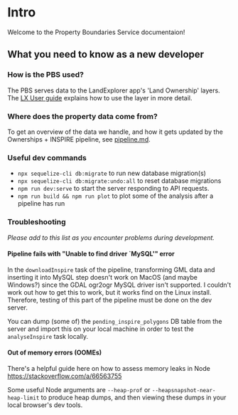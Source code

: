 # Intro

Welcome to the Property Boundaries Service documentaion!

## What you need to know as a new developer

### How is the PBS used?

The PBS serves data to the LandExplorer app's 'Land Ownership' layers. The [LX User
guide](https://digital-commons.gitbook.io/landexplorer-user-guide/functionality/cog-menu/land-ownership)
explains how to use the layer in more detail.

### Where does the property data come from?

To get an overview of the data we handle, and how it gets updated by the Ownerships + INSPIRE
pipeline, see [pipeline.md](./pipeline.md).

### Useful dev commands

- `npx sequelize-cli db:migrate` to run new database migration(s)
- `npx sequelize-cli db:migrate:undo:all` to reset database migrations
- `npm run dev:serve` to start the server responding to API requests.
- `npm run build && npm run plot` to plot some of the analysis after a pipeline has run

### Troubleshooting

_Please add to this list as you encounter problems during development._

#### Pipeline fails with "Unable to find driver `MySQL'" error

In the `downloadInspire` task of the pipeline, transforming GML data and inserting it into MySQL
step doesn't work on MacOS (and maybe Windows?) since the GDAL ogr2ogr MySQL driver isn't supported.
I couldn't work out how to get this to work, but it works find on the Linux install. Therefore, testing
of this part of the pipeline must be done on the dev server.

You can dump (some of) the `pending_inspire_polygons` DB table from the server and import this on your
local machine in order to test the `analyseInspire` task locally.

#### Out of memory errors (OOMEs)

There's a helpful guide here on how to assess memory leaks in Node https://stackoverflow.com/a/66563755

Some useful Node arguments are `--heap-prof` or `--heapsnapshot-near-heap-limit` to produce heap
dumps, and then viewing these dumps in your local browser's dev tools.

